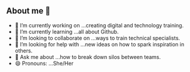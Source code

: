 ## About me 👋

- 🔭 I’m currently working on ...creating digital and technology training.
- 🌱 I’m currently learning ...all about Github.
- 👯 I’m looking to collaborate on ...ways to train technical specialists.
- 🤔 I’m looking for help with ...new ideas on how to spark inspiration in others.
- 💬 Ask me about ...how to break down silos between teams.
- 😄 Pronouns: ...She/Her

<!--
- 📫 How to reach me: ...
- ⚡ Fun fact: ...
-->
